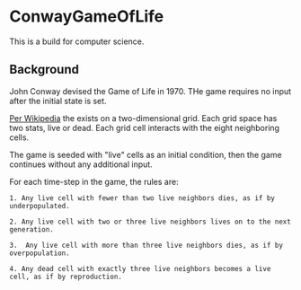 # ConwayGameOfLife

This is a build for computer science.

## Background
John Conway devised the Game of Life in 1970. THe game requires no input after the initial state is set. 

[Per Wikipedia](https://en.wikipedia.org/wiki/Conway's_Game_of_Life) the exists on a two-dimensional grid. Each grid space has two stats, live or dead. Each grid cell interacts with the eight neighboring cells. 

The game is seeded with "live" cells as an initial condition, then the game continues without any additional input.

For each time-step in the game, the rules are:

    1. Any live cell with fewer than two live neighbors dies, as if by underpopulated.

    2. Any live cell with two or three live neighbors lives on to the next generation.

    3.  Any live cell with more than three live neighbors dies, as if by overpopulation.

    4. Any dead cell with exactly three live neighbors becomes a live cell, as if by reproduction.
